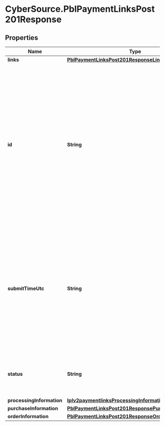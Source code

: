 # CyberSource.PblPaymentLinksPost201Response

## Properties
Name | Type | Description | Notes
------------ | ------------- | ------------- | -------------
**links** | [**PblPaymentLinksPost201ResponseLinks**](PblPaymentLinksPost201ResponseLinks.md) |  | [optional] 
**id** | **String** | An unique identification number generated by Cybersource to identify the submitted request. Returned by all services. It is also appended to the endpoint of the resource. On incremental authorizations, this value with be the same as the identification number returned in the original authorization response.  | [optional] 
**submitTimeUtc** | **String** | Time of request in UTC. Format: `YYYY-MM-DDThh:mm:ssZ` **Example** `2016-08-11T22:47:57Z` equals August 11, 2016, at 22:47:57 (10:47:57 p.m.). The `T` separates the date and the time. The `Z` indicates UTC.  Returned by Cybersource for all services.  | [optional] 
**status** | **String** | The status of the purchase or donation link.  Possible values: - ACTIVE - INACTIVE  | [optional] 
**processingInformation** | [**Iplv2paymentlinksProcessingInformation**](Iplv2paymentlinksProcessingInformation.md) |  | [optional] 
**purchaseInformation** | [**PblPaymentLinksPost201ResponsePurchaseInformation**](PblPaymentLinksPost201ResponsePurchaseInformation.md) |  | [optional] 
**orderInformation** | [**PblPaymentLinksPost201ResponseOrderInformation**](PblPaymentLinksPost201ResponseOrderInformation.md) |  | [optional] 


